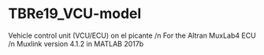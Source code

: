 # TBRe19_VCU-model
 Vehicle control unit (VCU/ECU) on el picante /n
 For the Altran MuxLab4 ECU /n
 Muxlink version 4.1.2 in MATLAB 2017b